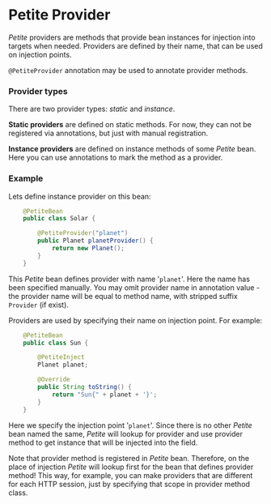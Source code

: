 # Petite Provider

_Petite_ providers are methods that provide bean instances for injection into targets when needed. Providers are defined by their name, that can be used on injection points.

`@PetiteProvider` annotation may be used to annotate provider methods.

### Provider types

There are two provider types: _static_ and _instance_.

**Static providers** are defined on static methods. For now, they can not be registered via annotations, but just with manual registration.

**Instance providers** are defined on instance methods of some _Petite_ bean. Here you can use annotations to mark the method as a provider.

### Example

Lets define instance provider on this bean:

```java
    @PetiteBean
    public class Solar {

        @PetiteProvider("planet")
        public Planet planetProvider() {
            return new Planet();
        }
    }
```

This _Petite_ bean defines provider with name '`planet`'. Here the name has been specified manually. You may omit provider name in annotation value - the provider name will be equal to method name, with stripped suffix `Provider` \(if exist\).

Providers are used by specifying their name on injection point. For example:

```java
    @PetiteBean
    public class Sun {

        @PetiteInject
        Planet planet;

        @Override
        public String toString() {
            return "Sun{" + planet + '}';
        }
    }
```

Here we specify the injection point '`planet`'. Since there is no other _Petite_ bean named the same, _Petite_ will lookup for provider and use provider method to get instance that will be injected into the field.

Note that provider method is registered in _Petite_ bean. Therefore, on the place of injection _Petite_ will lookup first for the bean that defines provider method! This way, for example, you can make providers that are different for each HTTP session, just by specifying that scope in provider method class.

